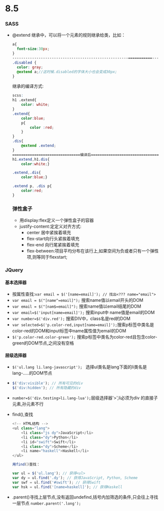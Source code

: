 # 8.5

### SASS

- @extend 继承中，可以将一个元素的规则继承给类，比如：

  ```scss
  a{
  	font-size:30px;
  }
  -----------------------------------------------------===========--------------------------------------=========---
  .disabled {
    color: gray;
    @extend a;//这时候.disabled的字体大小也会变成30px;
  }
  ```

  继承的编译方式:

  ```scss
  scss:
  h1 .extend{
      color: white;
  }
  .extend{
      color:blue;
      p{
          color :red;
      }
  }
  .dis{
      @extend .extend;
  }
  ===============================编译后=========================================
  h1.extend,h1.dis{
      color:white;}
  
  .extend,.dis{
      color:blue;}
  
  .extend p, .dis p{
      color:red;
  }
  ```

  ### 弹性盒子

  - 用display:flex定义一个弹性盒子的容器
  - justify-content:定定义对齐方式:
    - center 居中紧挨着填充
    - flex-start向行头紧挨着填充
    - flex-end 向行尾紧挨着填充
    - flex-between:项目平均分布在该行上,如果空间为负或者只有一个弹性项,则等同于flexstart;

### JQuery

#### 基本选择器

-  按属性查找:`var email = $('[name=email]'); // 找出<??? name="email">`
- `var email = $("[name^=email]");` 搜索name值以email开头的DOM
- `var email = $("[nam$=email]");` 搜索name值以email结尾的DOM
- `var email=$('input[name=email]');` 搜索input中 name值是email的DOM
- `var number=$('div.red');` 搜索DIV中，class名是red的DOM
- `var selected=$('p.color-red,input[name=email]');`搜索p标签中类名是color-red的DOM和input标签中name属性值为email的DOM
- `$('p.color-red.color-green');` 搜索p标签中类名为color-red且包含color-green的DOM节点,之间没有空格

#### 层级选择器

- `$('ul.lang li.lang-javascript'); ` 选择ul类名是lang下面的li类名是lang-.....的DOM节点

- ```javascript
  $('div:visible'); // 所有可见的div
  $('div:hidden'); // 所有隐藏的div
  ```

- `number=$('div.testing>li.lang-lua');`层级选择器'>',li必须为div 的直接子元素,孙元素不行

- find(),查找

  ```javascript
  <!-- HTML结构 -->
  <ul class="lang">
      <li class="js dy">JavaScript</li>
      <li class="dy">Python</li>
      <li id="swift">Swift</li>
      <li class="dy">Scheme</li>
      <li name="haskell">Haskell</li>
  </ul>
  
  用find()查找：
  
  var ul = $('ul.lang'); // 获得<ul>
  var dy = ul.find('.dy'); // 获得JavaScript, Python, Scheme
  var swf = ul.find('#swift'); // 获得Swift
  var hsk = ul.find('[name=haskell]'); // 获得Haskell
  
  ```

- .parent()寻找上层节点,没有返回undefind,括号内加筛选的条件,只会往上寻找一层节点
  `number.parent('.long');`

